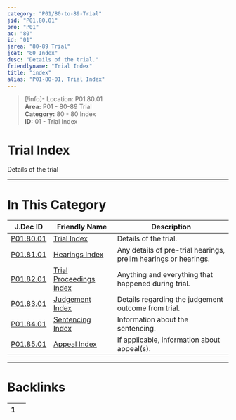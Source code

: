 ```yaml
---  
category: "P01/80-to-89-Trial"  
jid: "P01.80.01"  
pro: "P01"  
ac: "80"  
id: "01"  
jarea: "80-89 Trial"  
jcat: "80 Index"  
desc: "Details of the trial."  
friendlyname: "Trial Index"  
title: "index"  
alias: "P01-80-01, Trial Index"  
---  
```

>[!info]- Location: P01.80.01  
>**Area:** P01 - 80-89 Trial  
>**Category:** 80 - 80 Index  
>**ID:** 01 - Trial Index  
  
# Trial Index  
  
Details of the trial   
  
  
  
---  
# In This Category  
  
| J.Dec ID                                                                       | Friendly Name                                                                                | Description                                                     |  
| ------------------------------------------------------------------------------ | -------------------------------------------------------------------------------------------- | --------------------------------------------------------------- |  
| [P01.80.01](index.md#)                      | [Trial Index](index.md#)                                  | Details of the trial.                                           |  
| [P01.81.01](./81-Hearings/index.md#)          | [Hearings Index](./81-Hearings/index.md#)                   | Any details of pre-trial hearings, prelim hearings or hearings. |  
| [P01.82.01](./82-Trial-Proceedings/index.md#) | [Trial Proceedings Index](./82-Trial-Proceedings/index.md#) | Anything and everything that happened during trial.             |  
| [P01.83.01](./83-Judgement/index.md#)         | [Judgement Index](./83-Judgement/index.md#)                 | Details regarding the judgement outcome from trial.             |  
| [P01.84.01](./84-Sentencing/index.md#)        | [Sentencing Index](./84-Sentencing/index.md#)               | Information about the sentencing.                               |  
| [P01.85.01](./85-Appeal/index.md#)            | [Appeal Index](./85-Appeal/index.md#)                       | If applicable, information about appeal(s).                     |  
  
  
---  
# Backlinks  
<div><table class="dataview table-view-table"><thead class="table-view-thead"><tr class="table-view-tr-header"><th class="table-view-th"><span></span><span class="dataview small-text">1</span></th><th class="table-view-th"><span></span></th></tr></thead><tbody class="table-view-tbody"></tbody></table></div>